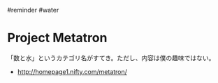 
#reminder
#water
# Project Metatron
「数と水」というカテゴリ名がすてき。ただし、内容は僕の趣味ではない。
* http://homepage1.nifty.com/metatron/

